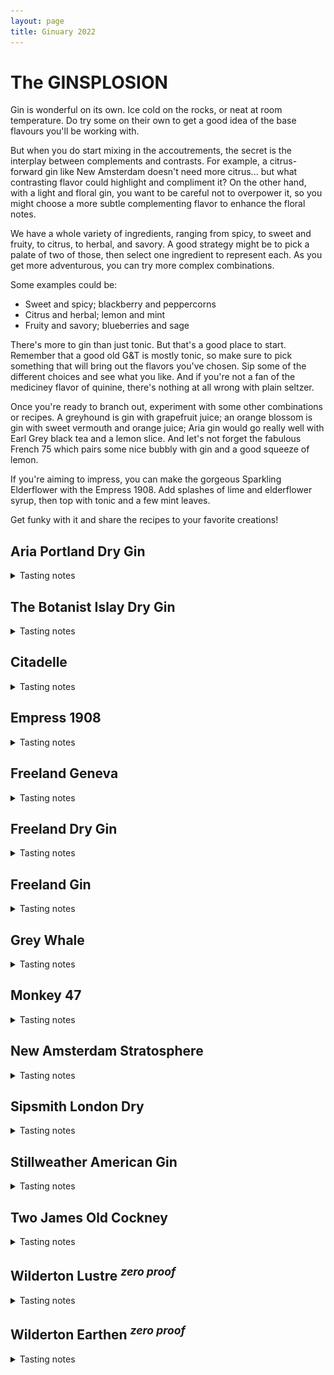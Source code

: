 ```yaml
---
layout: page
title: Ginuary 2022
---
```


<style>
summary {
  cursor: pointer;
  outline: none;
}
summary + img {
  float: right;
  max-height: 225px;
  max-width: 225px;
}
h2 {
  clear: both;
}
</style>

# The GINSPLOSION

Gin is wonderful on its own. Ice cold on the rocks, or neat at room temperature. Do try some on their own to get a good
idea of the base flavours you'll be working with.

But when you do start mixing in the accoutrements, the secret is the interplay between complements and contrasts. For
example, a citrus-forward gin like New Amsterdam doesn't need more citrus... but what contrasting flavor could highlight
and compliment it? On the other hand, with a light and floral gin, you want to be careful not to overpower it, so you
might choose a more subtle complementing flavor to enhance the floral notes.

We have a whole variety of ingredients, ranging from spicy, to sweet and fruity, to citrus, to herbal, and savory. A
good strategy might be to pick a palate of two of those, then select one ingredient to represent each. As you get more
adventurous, you can try more complex combinations.

Some examples could be:

* Sweet and spicy; blackberry and peppercorns
* Citrus and herbal; lemon and mint
* Fruity and savory; blueberries and sage

There's more to gin than just tonic. But that's a good place to start. Remember that a good old G&T is mostly tonic, so
make sure to pick something that will bring out the flavors you've chosen. Sip some of the different choices and see what
you like. And if you're not a fan of the mediciney flavor of quinine, there's nothing at all wrong with plain seltzer.

Once you're ready to branch out, experiment with some other combinations or recipes. A greyhound is gin with grapefruit
juice; an orange blossom is gin with sweet vermouth and orange juice; Aria gin would go really well with Earl Grey black
tea and a lemon slice. And let's not forget the fabulous French 75 which pairs some nice bubbly with gin and a good
squeeze of lemon.

If you're aiming to impress, you can make the gorgeous Sparkling Elderflower with the Empress 1908. Add splashes of lime
and elderflower syrup, then top with tonic and a few mint leaves.

Get funky with it and share the recipes to your favorite creations!

## Aria Portland Dry Gin
<details>
  <summary>Tasting notes</summary>
  <img src="/assets/images/gins/aria.jpg">
  Aria is full bodied and boldly aromatic. Juniper is up front—obvious on the first nosing and initially on the palate. Underneath the juniper, layers of bright citrus, earthy undertones, floral highlights and subtle spicy notes reveal themselves, both on the nose and palate, though none are overpowering. All of the layers of flavor are balanced. The pristine Bull Run water use to cut Aria after distillation provides a rich, creamy mouthfeel. The finish is long and soft.
</details>

## The Botanist Islay Dry Gin
<details>
  <summary>Tasting notes</summary>
  <img src="/assets/images/gins/botanist.jpg">
  The Botanist is famed for its versatility and complexity. Its 31 botanical ingredients mean there’s a wealth of subtle flavours that drinkers and bartenders can go on to pull out according to their preference.
</details>

## Citadelle
<details>
  <summary>Tasting notes</summary>
  <img src="/assets/images/gins/citadelle.png">
  In the southwest, there is first of all the sun. Then there is the sea, then the junipers, with which we make Citadelle Gin. Citadelle is a castle gin made using an open flame Pot Still distillation process.
</details>

## Empress 1908
<details>
  <summary>Tasting notes</summary>
  <img src="/assets/images/gins/empress.png">
  On top of traditional botanicals, Victoria Distillers adds a signature blend of black tea served at the Empress Hotel and butterfly pea blossom, an exotic herb that balances the traditional citrus notes of gin with a warm herbal earthiness, and gives the gin its natural indigo colour. Empress 1908’s combination of exquisite taste, delicate aroma, soft texture, and remarkable presentation provide the perfect base for a new aesthetic of cocktail creation and enjoyment.
</details>

## Freeland Geneva
<details>
  <summary>Tasting notes</summary>
  <img src="/assets/images/gins/freeland_geneva.png">
  Inspired by genever, the Dutch grandmother of gin, Freeland’s Geneva showcases Oregon grown rye with an array of sultry and savory botanicals. A rich grain backbone heightened by peaks of alluring spice and hints of Willamette Valley hazelnuts. Enjoy neat or stirred into a classic whiskey cocktail. Geneva is hand-crafted grain to glass in Portland, Oregon.

  Rich layered rye and buckwheat with undertones of hazelnut, juniper and spice with a lengthy and contemplative finish.
</details>

## Freeland Dry Gin
<details>
  <summary>Tasting notes</summary>
  <img src="/assets/images/gins/freeland_dry.jpg">
  Freeland Spirits Dry Gin is a London Dry-style dry gin distilled in Portland, Oregon. For all you rebels defying the odds and breaking through the glass ceilings, we created a Navy Strength Gin, because strong gals deserve strong gin. The aromatics are concentrated and bold, tickling the senses with hints of spice, citrus peel, and the ever present juniper berry. Our women owned and operated distillery offers the best of the Pacific Northwest in every sip.

  Leads with juniper and is backed up with notes of pine forest, mulled spices, green olive and a hint of citrus.
</details>

## Freeland Gin
<details>
  <summary>Tasting notes</summary>
  <img src="/assets/images/gins/freeland_gin.png">
  Freeland Spirits Gin is small batch crafted using a unique blend of traditional heat distillation along with vacuum distillation, which allows us to use fresh, Pacific Northwest ingredients. Fresh herbal essences of rosemary, mint and crisp cucumber lift the nose. Grapefruit and lemon peel brighten the brisk juniper and bold spice. Pink peppercorn, coriander and star anise mingle with 10 additional dried botanicals in the copper pot still.

  Layered spice balanced by freshness, strikingly smooth texture, rounded body.
</details>

## Grey Whale
<details>
  <summary>Tasting notes</summary>
  <img src="/assets/images/gins/grey_whale.jpg">
  Citrus, with lemony notes, hints of mint and evergreen inspired pine. As it sits, a warming, earthy nuttiness begins to emerge. A faint nuttiness with gentle echoes of mint on the entry. Pine-forward juniper mid-palate echoes both juniper and fir needles. Slightly sweet, the botanicals evoke a texture and richness to the palate.

  A good suggestion is to take any vodka cocktail recipe and replace the vodka with Gray Whale Gin. Suddenly, your tasteless cocktail is interesting.
</details>

## Monkey 47
<details>
  <summary>Tasting notes</summary>
  <img src="/assets/images/gins/monkey47.jpg">
  Fresh and fruity, with a lot of complicated nuance. There’s two levels on which you can enjoy this spirit: firstly, you can just appreciate the way it blends together to create a single powerful presence. Secondly, you can sit down as if to study it and probe the way this myriad of botanicals unravel on your palate.

  The palate starts with some minty, herbal notes. Herbaceous juniper, blackthorne, lavender and an acute resiny pine note that comes across as more spruce/rosemary. As the taste progresses, we get peppery, vegetal notes, harmoniously entwined as if a single botanical.
</details>

## New Amsterdam Stratosphere
<details>
  <summary>Tasting notes</summary>
  <img src="/assets/images/gins/new_amsterdam.png">
  This is a citrus-forward gin with a crisp, clean taste. Enjoy in a classic Gin & Tonic with citrus notes of orange and lime.
</details>

## Sipsmith London Dry
<details>
  <summary>Tasting notes</summary>
  <img src="/assets/images/gins/sipsmith.png">
  Floral, summer meadow notes, followed by mellow rounded juniper and zesty, citrus freshness. Reveals lemon tart & orange marmalade, before all the flavours harmonise.
</details>

## Stillweather American Gin
<details>
  <summary>Tasting notes</summary>
  <img src="/assets/images/gins/stillweather.jpg">
  London Dry meets the New World. A bold yet utterly smooth 90.8 proof Gin built on a London Dry style base of Juniper berries and Coriander, big Orange Citrus follow with clean Pepper to back up this very well layered Spirit. Pour this Gin over ice and enjoy it as a sipper, or use it in amazing cocktails! This Award winning Gin is very versatile and keeps you engaged from start to finish.
</details>

## Two James Old Cockney
<details>
  <summary>Tasting notes</summary>
  <img src="/assets/images/gins/two_james.png">
  Old Cockney is a contemporary style gin crafted from a base of organic winter wheat. The botanical blend of coriander and orange peel provide nice floral and citrus aromas and flavors, which are balanced by spice from black peppercorn and earthy elements from orris root, angelica root and gentian root. Our gin possesses heavy juniper, but pine notes serve as an undertone in the flavor profile. The result is a dry, smooth gin with a unique but harmonious balance of flavors—a true cocktail connoisseur’s gin.
</details>

## Wilderton Lustre <sup>*zero proof*</sup>
<details>
  <summary>Tasting notes</summary>
  <img src="/assets/images/gins/wilderton_lustre.png">
  Bitter orange, tarragon, and lavender combine for citrus, herbaceous, and ﬂoral notes. Bright, tangy, and lush with a long-lasting finish.

  Pairs well with Coconut Water, Iced Tea, Lemon/Lime, Egg White, Berry, Pineapple, Lavender, Tarragon
</details>

## Wilderton Earthen <sup>*zero proof*</sup>
<details>
  <summary>Tasting notes</summary>
  <img src="/assets/images/gins/wilderton_earthen.jpg">
  White peppercorn, pine-smoked tea and cardamom combine for notes of exotic spices, wood, and smoke. Robust, sultry, and warm with a lingering finish.

  Pairs well with orange juice, apple cider, ginger beer, warm tea, coffee, cream, mint, cherry.
</details>

<br style="clear: both;" />
